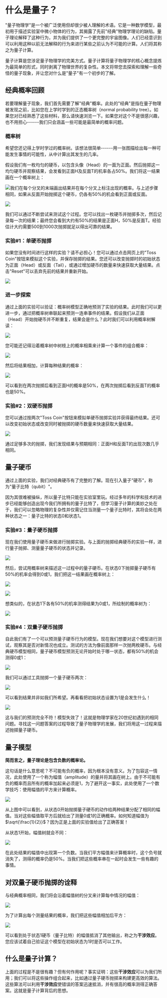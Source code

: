 什么是量子？
============

"量子物理学"是一个被广泛使用但却很少被人理解的术语。它是一种数学模型，最初用于描述实验室中微小物体的行为，其揭露了先前"经典"物理学理论的缺陷。量子理论解释了这种行为，并为我们提供了一个更完整的宇宙图像。人们已经意识到可以利用这种以前无法解释的行为来进行某些之前认为不可能的计算。人们将其称之为量子计算。

量子计算是您涉足量子物理学的完美方式。量子计算将量子物理学的核心概念提炼为最简单的形式，同时剥离了物理世界的复杂性。本文将带您去探索和理解一些奇怪的量子现象，并让您对什么是"量子"有一个初步的了解。

经典概率回顾
------------

若要理解量子现象，我们首先需要了解"经典"概率。此处的"经典"是指在量子物理被发现之前，比如您在上学时学到的正态概率树（normal
probability
tree）。如果您对已经熟悉了这些材料，那么请快速浏览一下。如果您对这个不是很感兴趣，也不用担心------我们只会涵盖一些可能是最简单的概率问题。

### 概率树

希望您还记得上学时学过的概率树。该想法很简单------用一张图描绘出每一种可能发生事情的可能性，从中计算出其发生的几率。

假设我们有一枚均匀的硬币，以包含头像（Head）的一面为正面。然后抛掷这一均匀硬币并观察结果，会发看到正面H及反面T的机率各占50%。我们将这一结果画在一个概率树上：

![](img/media/image7.png)我们在每个分叉的末端画出结果并在每个分叉上标注出现的概率。与上述步骤相同，如果从反面开始抛掷这个硬币，仍各有50%的机会看到正面或反面。

![](img/media/image8.png)

我们可以通过不断尝试来测试这个过程。您可以找出一枚硬币并抛掷多次，然后记录每一次的结果；最终您会看到大约有50%的结果是正面H，50%是反面T。经验估计大约需要500到1000次抛掷就足以得出可靠的结果。

### 实验\#1：单硬币抛掷

如果您没有时间进行这样的实验？请不必担心！您可以通过点击网页上的"Toss
Coin"按钮来模拟这个实验，并保存抛掷的结果。您还可以改变抛掷时的初始状态为正面（Head）或反面（Tail），或通过增加硬币的数量来快速获取大量结果。点击"Reset"可以丢弃先前的结果并重新开始。

![](img/media/image9.png)

### 进一步探索

通过上面的实验可以验证：概率树模型正确地预测了实验的结果。此时我们可以更进一步，通过把概率树串联起来预测一连串事件的结果。假设我们从正面（Head）开始抛硬币并不断重复，结果会是什么？此时我们可以利用概率树解读：

![](img/media/image10.png)

您可能还记得沿着概率树中树枝上的概率相乘来计算一个事件的组合概率：

![](img/media/image11.gif)

然后将结果相加，计算每种结果的概率：

![](img/media/image12.gif)

可以看到在两次抛掷后看到正面H的概率是50%，在两次抛掷后看到反面T的概率也是50%。

### 实验\#2：双硬币抛掷

您可以通过按两次"Toss
Coin"按钮来模拟单硬币抛掷实验并获得最终结果。还可以改变初始状态或改变同时被抛掷的硬币数量来快速获取大量结果。

![](img/media/image13.png)

通过足够多次的抛掷，我们发现结果与预期相同：正面H和反面T的出现次数几乎相同。

量子硬币
--------

通过上面的实验，我们对经典硬币有了完整的了解。现在引入量子"硬币"，称为"量子比特（qubit）"。

因为其很难被操纵，所以量子比特只能在实验室里玩。经过多年的科学和技术的进步已经能够创造出现今我们所拥有的量子比特了，但学习量子计算的美妙之处在于，我们可以忽略物理的复杂性并仅需记住当测量一个量子比特时，其将会处在两种状态之一：量子比特的状态$0$和状态$1$。

### 实验\#3：量子硬币抛掷

现在我们使用量子硬币来做进行抛掷实验。与上面的抛掷经典硬币的实验一样，进行量子抛掷、测量量子硬币的状态并记录。

![](img/media/image14.png)

然后，尝试用概率树来描述这一过程中的量子硬币。在状态$0$下抛掷量子硬币有50%的机率会得到$0$或$1$，我们把这一结果画在概率树上：

![](img/media/image15.png)

![](img/media/image16.png)

想类似的，在状态1下各有50%的机率测得结果为0或1，所绘制的概率树为：

![](img/media/image17.png)

### 实验\#4：双量子硬币抛掷

自此我们有了一个可以预测量子硬币行为的模型。现在我们想要对这个模型进行测试，观察其是否对新情况也成立。测试的方法为像前面那样一次抛两枚硬币。与经典硬币模型相同，量子硬币模型预测无论开始时处于哪一状态，都有50%的机会测得0或1：

![](img/media/image18.png)

我们可以通过工具抛掷一个量子硬币两次：

![](img/media/image19.png)

可以看到结果并非如我们所希望。再看看把初始状态设置为1是会发生什么！

![](img/media/image20.png)

这与我们的预测完全不符！模型失效了！这就是物理学家在20世纪初遇到的相同问题。寻找这一问题答案的过程导致了量子物理学的发展，我们将用这一过程来描述抛掷量子硬币。

量子模型
--------

**简而言之，量子理论是包含负数的概率论。**

这句话是什么意思呢？不可能有负的概率，因为根本没有意义。为了包容这一情况，此处使用了一个称为幅值（amplitude）的量并将其画在树上。由于不可能有负的概率而且所有的概率加起来必须是1，为了避开这一事实，此处使用了一个数学技巧：使用幅值的平方来计算概率。

![](img/media/image21.png)

从上图中可以看到，从状态0开始抛掷量子硬币的动作给两种结果分配了相同的幅值。当对这些幅值取平方后就给出了测量0或1的正确概率。如何知道幅值为$\sqrt{\frac{1}{2}}$？因为正是上面的实验值给出了正确答案！

从状态1开始，幅值树就会不同：

![](img/media/image22.png)

在此处结果的幅值中出现第一个负数。当我们平方幅值来计算概率时，这个负号就消失了，测得的概率仍是50%。当我们把这些概率串在一起时会发生一些有趣的事情。

对双量子硬币抛掷的诠释
----------------------

与经典概率相同，我们将会沿着幅值树的分叉来计算每中情况的幅值：

![](img/media/image23.gif)

为了计算出每个测量结果的概率，我们把这些幅值相加后平方：

![](img/media/image24.gif)

可以看到处于状态1硬币（量子比特）的幅值抵消了其他输出，称之为**干涉效应**。您应该试着自己验证这个模型在初始状态为1时是否可以工作。

什么是量子计算？
----------------

上面的过程是不是很有趣？但有何作用呢？事实证明：这些**干涉效应**可以为我们所用；我们可以将这些操作组合起来，比如通过量子硬币抛掷来构建更高效的算法。这些算法可以利用**干涉效应**使错误的答案迅速抵消，并有很高的概率测得正确答案。这就是量子计算背后的思想。
